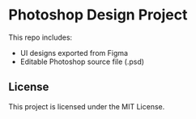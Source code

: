 # Photoshop Design Project

This repo includes:
- UI designs exported from Figma
- Editable Photoshop source file (.psd)

## License

This project is licensed under the MIT License.

